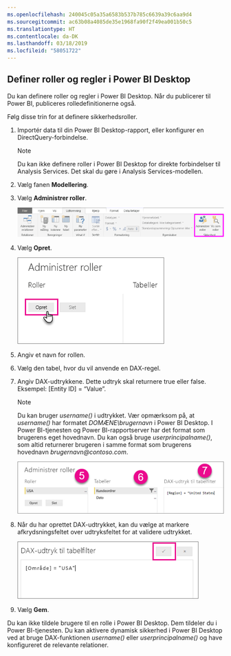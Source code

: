 ```yaml
---
ms.openlocfilehash: 240045c05a35a6583b537b785c6639a39c6aa9d4
ms.sourcegitcommit: ac63b08a4085de35e1968fa90f2f49ea001b50c5
ms.translationtype: HT
ms.contentlocale: da-DK
ms.lasthandoff: 03/18/2019
ms.locfileid: "58051722"
---
```

## <a name="define-roles-and-rules-in-power-bi-desktop"></a>Definer roller og regler i Power BI Desktop
Du kan definere roller og regler i Power BI Desktop. Når du publicerer til Power BI, publiceres rolledefinitionerne også.

Følg disse trin for at definere sikkerhedsroller.

1. Importér data til din Power BI Desktop-rapport, eller konfigurer en DirectQuery-forbindelse.
   
   > [!NOTE]
   > Du kan ikke definere roller i Power BI Desktop for direkte forbindelser til Analysis Services. Det skal du gøre i Analysis Services-modellen.
   > 
   > 
1. Vælg fanen **Modellering**.
2. Vælg **Administrer roller**.
   
   ![](./media/rls-desktop-define-roles/powerbi-desktop-security.png)
4. Vælg **Opret**.
   
   ![](./media/rls-desktop-define-roles/powerbi-desktop-security-create-role.png)
5. Angiv et navn for rollen. 
6. Vælg den tabel, hvor du vil anvende en DAX-regel.
7. Angiv DAX-udtrykkene. Dette udtryk skal returnere true eller false. Eksempel: [Entity ID] = “Value”.
   
   > [!NOTE]
   > Du kan bruger *username()* i udtrykket. Vær opmærksom på, at *username()* har formatet *DOMÆNE\brugernavn* i Power BI Desktop. I Power BI-tjenesten og Power BI-rapportserver har det format som brugerens eget hovednavn. Du kan også bruge *userprincipalname()*, som altid returnerer brugeren i samme format som brugerens hovednavn *brugernavn\@contoso.com*.
   > 
   > 
   
   ![](./media/rls-desktop-define-roles/powerbi-desktop-security-create-rule.png)
8. Når du har oprettet DAX-udtrykket, kan du vælge at markere afkrydsningsfeltet over udtryksfeltet for at validere udtrykket.
   
   ![](./media/rls-desktop-define-roles/powerbi-desktop-security-validate-dax.png)
9. Vælg **Gem**.

Du kan ikke tildele brugere til en rolle i Power BI Desktop. Dem tildeler du i Power BI-tjenesten. Du kan aktivere dynamisk sikkerhed i Power BI Desktop ved at bruge DAX-funktionen *username()* eller *userprincipalname()* og have konfigureret de relevante relationer. 

